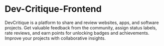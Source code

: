 # Dev-Critique-Frontend
DevCritique is a platform to share and review websites, apps, and software projects. Get valuable feedback from the community, assign status labels, rate reviews, and earn points for unlocking badges and achievements. Improve your projects with collaborative insights.
